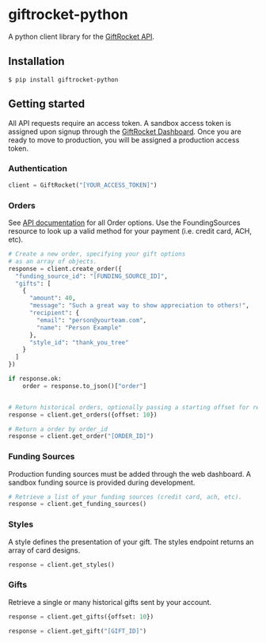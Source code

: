 giftrocket-python
==============

A python client library for the [GiftRocket API][1].

## Installation

```console
$ pip install giftrocket-python
```

## Getting started

All API requests require an access token.  A sandbox access token is assigned upon signup through the [GiftRocket Dashboard][2]. Once you are ready to move to production, you will be assigned a production access token.

### Authentication

```python
client = GiftRocket("[YOUR_ACCESS_TOKEN]")
```

### Orders

See [API documentation][3] for all Order options.  Use the FoundingSources resource to look up a valid method for your payment (i.e. credit card, ACH, etc).

```python
# Create a new order, specifying your gift options
# as an array of objects.
response = client.create_order({
  "funding_source_id": "[FUNDING_SOURCE_ID]",
  "gifts": [
    {
      "amount": 40,
      "message": "Such a great way to show appreciation to others!",
      "recipient": {
        "email": "person@yourteam.com",
        "name": "Person Example"
      },
      "style_id": "thank_you_tree"
    }
  ]
})

if response.ok:
    order = response.to_json()["order"]


# Return historical orders, optionally passing a starting offset for results.
response = client.get_orders({offset: 10})

# Return a order by order_id
response = client.get_order("[ORDER_ID]")
```

### Funding Sources
Production funding sources must be added through the web dashboard. A sandbox funding source is provided during development.

```python
# Retrieve a list of your funding sources (credit card, ach, etc).
response = client.get_funding_sources()
```

### Styles
A style defines the presentation of your gift.  The styles endpoint returns an array of card designs.

```python
response = client.get_styles()
```

### Gifts
Retrieve a single or many historical gifts sent by your account.

```python
response = client.get_gifts({offset: 10})

response = client.get_gift("[GIFT_ID]")
```

[1]: https://giftrocket.com/docs
[2]: https://giftrocket.com/rewards
[3]: https://giftrocket.com/docs
